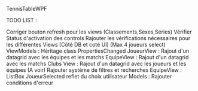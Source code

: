 TennisTableWPF

TODO LIST :

Corriger bouton refresh pour les views (Classements,Sexes,Séries)
Vérifier Status d'activation des controls
Rajouter les vérifications nécessaires pour les différentes Views (Côté DB et coté UI) (Max 4 joueurs select)
ViewModels : Héritage class PropertiesChanged
JoueurView : Rajout d'un datagrid avec les équipes et les matchs
EquipeView : Rajout d'un datagrid avec les matchs
Clubs View : Rajout d'un datagrid avec les joueurs et les équipes (A voir)
Rajouter système de filtres et recherches
EquipeView : ListBox JoueurSelected reflet du choix utilisateur
Models : Rajouter conditions d'erreur